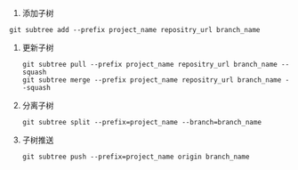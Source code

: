 1. 添加子树
```
git subtree add --prefix project_name repositry_url branch_name 
```

1. 更新子树
   ```
   git subtree pull --prefix project_name repositry_url branch_name --squash
   git subtree merge --prefix project_name repositry_url branch_name --squash
   ```
1. 分离子树
   ```
   git subtree split --prefix=project_name --branch=branch_name
   ```
1. 子树推送
   ```
   git subtree push --prefix=project_name origin branch_name
   ```